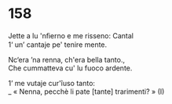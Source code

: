 # 158
  
Jette a lu 'nﬁerno e me risseno: Cantal  
1‘ un’ cantaje pe' tenire mente.  
  
Nc‘era ’na renna, ch'era bella tanto.,  
Che cummatteva cu' lu fuoco ardente.  
  
1’ me vutaje cur'îuso tanto:  
_ « Nenna, pecchè li pate [tante] trarimenti? » (I)  
  

